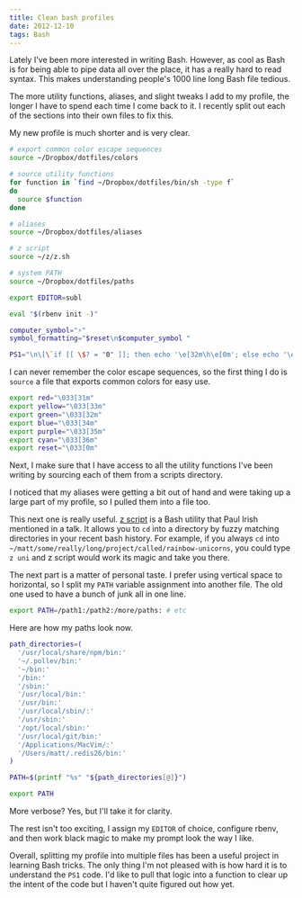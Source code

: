 ```yaml
---
title: Clean bash profiles
date: 2012-12-10
tags: Bash
---
```


Lately I've been more interested in writing Bash. However, as cool as Bash is for being able to pipe data all over the place, it has a really hard to read syntax. This makes understanding people's 1000 line long Bash file tedious.

The more utility functions, aliases, and slight tweaks I add to my profile, the longer I have to spend each time I come back to it. I recently split out each of the sections into their own files to fix this.

My new profile is much shorter and is very clear.

```bash
# export common color escape sequences
source ~/Dropbox/dotfiles/colors

# source utility functions
for function in `find ~/Dropbox/dotfiles/bin/sh -type f`
do
  source $function
done

# aliases
source ~/Dropbox/dotfiles/aliases

# z script
source ~/z/z.sh

# system PATH
source ~/Dropbox/dotfiles/paths

export EDITOR=subl

eval "$(rbenv init -)"

computer_symbol="⚡"
symbol_formatting="$reset\n$computer_symbol "

PS1="\n\[\`if [[ \$? = "0" ]]; then echo '\e[32m\h\e[0m'; else echo '\e[31m\h\e[0m' ; fi\`\]:\w$yellow"'`__git_ps1`'"$symbol_formatting"
``` 

I can never remember the color escape sequences, so the first thing I do is `source` a file that exports common colors for easy use.

```bash
export red="\033[31m"
export yellow="\033[33m"
export green="\033[32m"
export blue="\033[34m"
export purple="\033[35m"
export cyan="\033[36m"
export reset="\033[0m"
```

Next, I make sure that I have access to all the utility functions I've been writing by sourcing each of them from a scripts directory.

I noticed that my aliases were getting a bit out of hand and were taking up a large part of my profile, so I pulled them into a file too.

This next one is really useful. [z script](https://github.com/rupa/z) is a Bash utility that Paul Irish mentioned in a talk. It allows you to `cd` into a directory by fuzzy matching directories in your recent bash history. For example, if you always `cd` into `~/matt/some/really/long/project/called/rainbow-unicorns`, you could type `z uni` and z script would work its magic and take you there.

The next part is a matter of personal taste. I prefer using vertical space to horizontal, so I split my `PATH` variable assignment into another file. The old one used to have a bunch of junk all in one line.

```bash
export PATH=/path1:/path2:/more/paths: # etc
```

Here are how my paths look now.

```bash
path_directories=(
  '/usr/local/share/npm/bin:'
  '~/.pollev/bin:'
  '~/bin:'
  '/bin:'
  '/sbin:'
  '/usr/local/bin:'
  '/usr/bin:'
  '/usr/local/sbin/:'
  '/usr/sbin:'
  '/opt/local/sbin:'
  '/usr/local/git/bin:'
  '/Applications/MacVim/:'
  '/Users/matt/.redis26/bin:'
)

PATH=$(printf "%s" "${path_directories[@]}")

export PATH
```

More verbose? Yes, but I'll take it for clarity.

The rest isn't too exciting, I assign my `EDITOR` of choice, configure rbenv, and then work black magic to make my prompt look the way I like.

Overall, splitting my profile into multiple files has been a useful project in learning Bash tricks. The only thing I'm not pleased with is how hard it is to understand the `PS1` code. I'd like to pull that logic into a function to clear up the intent of the code but I haven't quite figured out how yet.